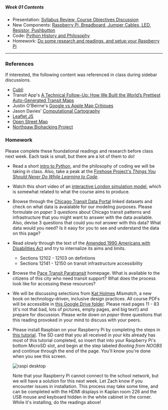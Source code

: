 ##### Week 01 Contents
- Presentation: [Syllabus Review, Course Objectives Discussion](readme.md)
- New Components: [Raspberry Pi, Breadboard, Jumper Cables, LED, Resistor, Pushbutton](circuits.md)
- Code: [Python History and Philosophy](python-philosophy.md)
- Homework: [Do some research and readings, and setup your Raspberry Pi](homework.md)

-----

### References

If interested, the following content was referenced in class during sidebar discussions.

- [Cubli](https://www.youtube.com/watch?v=n_6p-1J551Y)
- Transit App's [A Technical Follow-Up: How We Built the World’s Prettiest Auto-Generated Transit Maps](https://medium.com/transit-app/how-we-built-the-worlds-prettiest-auto-generated-transit-maps-12d0c6fa502f)
- Justin O'Beirne's [Google vs Apple Map Critiques](https://www.justinobeirne.com)
- Jason Davies' [Computational Cartography](https://www.jasondavies.com)
- [Leaflet JS](https://leafletjs.com)
- [Open Street Map](https://www.openstreetmap.org)
- [Northpaw Biohacking Project](https://sensebridge.net/projects/northpaw/)


### Homework

Please complete these foundational readings and research before class next week. Each task is small, but there are a lot of them to do! 

- Read a short [intro to Python](python-philosophy.md), and the philosophy of coding we will be taking in class. Also, take a peak at the [Firehose Project's *Things You Should Never Do While Learning to Code*](http://blog.thefirehoseproject.com/posts/the-14-things-you-should-never-do-while-learning-to-code/).

- Watch this short video of an [interactive London simulation model](https://www.youtube.com/watch?v=qCvGBhhDBnA), which is somewhat related to what the course aims to produce.

- Browse through the [Chicago Transit Data Portal](https://www.transitchicago.com/data/) linked datasets and check on what data is avaialable for our modeling purposes. Please formulate *on paper* 3 questions about Chicago transit patterns and infrastructure that you might want to answer with the data available. Also, devise 3 questions that could you *not* answer with this data? What data would you need? Is it easy for you to see and understand the data on this page? 

- Read *slowly* through the text of the [Amended 1990 Americans with Disabilities Act](https://www.ada.gov/pubs/adastatute08.htm#12114a) and try to internalize its aims and limits. 
	- Sections 12102 - 12103 on defintions
	- Sections 12141 - 12150 on transit infrastructure accessibility

- Browse the [Pace Transit Paratransit](http://www.pacebus.com/sub/paratransit/default.asp) homepage. What is available to the citizens of this city who need transit support? What does the process look like for accessing these resources?

- We will be discussing selections from [Kat Holmes](https://katholmesdesign.com) *Mismatch*, a new book on technology-driven, inclusive design practices. All course PDFs will be accessible in [this Google Drive folder](https://drive.google.com/drive/folders/1lRB-g2c6-mOYRbo-Usb9As9pjDypJPDH?usp=sharing). Please read pages 11 - 83 (it's not that bad, lots of pictures, empty pages, and big text!) and prepare for discussion. Please write down *on paper* three questions that this reading provoked in your mind to discuss with your peers.

- Please install Raspbian on your Raspberry Pi by completing the steps in [this tutorial](https://projects.raspberrypi.org/en/projects/noobs-install). The SD card that you all received in your kits already has most of this tutorial completed, so insert that into your Raspberry Pi's bottom MicroSD slot, and begin at the step labeled *Booting from NOOBS* and continue through the end of the page. You'll know you're done when you see this screen. 

	![raspi desktop](https://zdnet2.cbsistatic.com/hub/i/r/2017/08/21/9fabdaa3-b78f-419b-a59c-63205da5d002/resize/470xauto/99c3635c5d105429a31dba59a92b5517/2017-08-21-140315800x480scrot.png)

	Note that your Raspberry Pi cannot connect to the school network, but we will have a solution for this next week. Let Zach know if you encounter issues in installation. This process may take some time, and can be completed with the HDMI displays in Kaplan room 226 and the USB mouse and keyboard hidden in the white cabinet in the corner. While it's installing, do the readings above!
